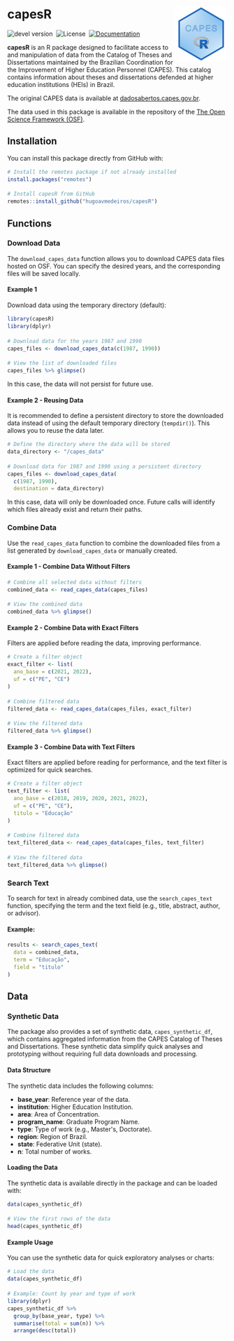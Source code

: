 
# capesR <img src="man/figures/logo.png" align="right" height="124" alt="" />

![devel version](https://img.shields.io/badge/devel%20version-0.1.0-yellow)&nbsp; 
![License](https://img.shields.io/badge/license-GPL--3-blue)&nbsp; 
[![Documentation](https://img.shields.io/badge/docs-pkgdown-blue)](https://hugoavmedeiros.github.io/capesR/)

**capesR** is an R package designed to facilitate access to and manipulation of data from the Catalog of Theses and Dissertations maintained by the Brazilian Coordination for the Improvement of Higher Education Personnel (CAPES). This catalog contains information about theses and dissertations defended at higher education institutions (HEIs) in Brazil.

The original CAPES data is available at [dadosabertos.capes.gov.br](https://dadosabertos.capes.gov.br/group/catalogo-de-teses-e-dissertacoes-brasil).

The data used in this package is available in the repository of the [The Open Science Framework (OSF)](https://osf.io/4a5b7/).

## Installation

You can install this package directly from GitHub with:

```r
# Install the remotes package if not already installed
install.packages("remotes")

# Install capesR from GitHub
remotes::install_github("hugoavmedeiros/capesR")
```

## Functions

### Download Data

The `download_capes_data` function allows you to download CAPES data files hosted on OSF. You can specify the desired years, and the corresponding files will be saved locally.

#### Example 1
Download data using the temporary directory (default):

```r
library(capesR)
library(dplyr)

# Download data for the years 1987 and 1990
capes_files <- download_capes_data(c(1987, 1990))

# View the list of downloaded files
capes_files %>% glimpse()
```
In this case, the data will not persist for future use.

#### Example 2 - Reusing Data

It is recommended to define a persistent directory to store the downloaded data instead of using the default temporary directory (`tempdir()`). This allows you to reuse the data later.

```r
# Define the directory where the data will be stored
data_directory <- "/capes_data"

# Download data for 1987 and 1990 using a persistent directory
capes_files <- download_capes_data(
  c(1987, 1990),
  destination = data_directory)
```

In this case, data will only be downloaded once. Future calls will identify which files already exist and return their paths.

### Combine Data

Use the `read_capes_data` function to combine the downloaded files from a list generated by `download_capes_data` or manually created.

#### Example 1 - Combine Data Without Filters

```r
# Combine all selected data without filters
combined_data <- read_capes_data(capes_files)

# View the combined data
combined_data %>% glimpse()
```

#### Example 2 - Combine Data with Exact Filters

Filters are applied before reading the data, improving performance.

```r
# Create a filter object
exact_filter <- list(
  ano_base = c(2021, 2022),
  uf = c("PE", "CE")
)

# Combine filtered data
filtered_data <- read_capes_data(capes_files, exact_filter)

# View the filtered data
filtered_data %>% glimpse()
```

#### Example 3 - Combine Data with Text Filters

Exact filters are applied before reading for performance, and the text filter is optimized for quick searches.

```r
# Create a filter object
text_filter <- list(
  ano_base = c(2018, 2019, 2020, 2021, 2022),
  uf = c("PE", "CE"),
  titulo = "Educação"
)

# Combine filtered data
text_filtered_data <- read_capes_data(capes_files, text_filter)

# View the filtered data
text_filtered_data %>% glimpse()
```

### Search Text

To search for text in already combined data, use the `search_capes_text` function, specifying the term and the text field (e.g., title, abstract, author, or advisor).

#### Example:

```r
results <- search_capes_text(
  data = combined_data,
  term = "Educação",
  field = "titulo"
)
```

## Data

### Synthetic Data

The package also provides a set of synthetic data, `capes_synthetic_df`, which contains aggregated information from the CAPES Catalog of Theses and Dissertations. These synthetic data simplify quick analyses and prototyping without requiring full data downloads and processing.

#### Data Structure

The synthetic data includes the following columns:

- **base_year**: Reference year of the data.
- **institution**: Higher Education Institution.
- **area**: Area of Concentration.
- **program_name**: Graduate Program Name.
- **type**: Type of work (e.g., Master's, Doctorate).
- **region**: Region of Brazil.
- **state**: Federative Unit (state).
- **n**: Total number of works.

#### Loading the Data

The synthetic data is available directly in the package and can be loaded with:

```r
data(capes_synthetic_df)

# View the first rows of the data
head(capes_synthetic_df)
```

#### Example Usage

You can use the synthetic data for quick exploratory analyses or charts:

```r
# Load the data
data(capes_synthetic_df)

# Example: Count by year and type of work
library(dplyr)
capes_synthetic_df %>%
  group_by(base_year, type) %>%
  summarise(total = sum(n)) %>%
  arrange(desc(total))
```